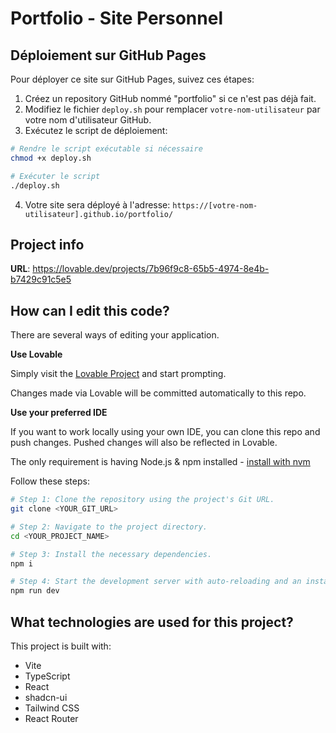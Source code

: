 
# Portfolio - Site Personnel

## Déploiement sur GitHub Pages

Pour déployer ce site sur GitHub Pages, suivez ces étapes:

1. Créez un repository GitHub nommé "portfolio" si ce n'est pas déjà fait.
2. Modifiez le fichier `deploy.sh` pour remplacer `votre-nom-utilisateur` par votre nom d'utilisateur GitHub.
3. Exécutez le script de déploiement:

```sh
# Rendre le script exécutable si nécessaire
chmod +x deploy.sh

# Exécuter le script
./deploy.sh
```

4. Votre site sera déployé à l'adresse: `https://[votre-nom-utilisateur].github.io/portfolio/`

## Project info

**URL**: https://lovable.dev/projects/7b96f9c8-65b5-4974-8e4b-b7429c91c5e5

## How can I edit this code?

There are several ways of editing your application.

**Use Lovable**

Simply visit the [Lovable Project](https://lovable.dev/projects/7b96f9c8-65b5-4974-8e4b-b7429c91c5e5) and start prompting.

Changes made via Lovable will be committed automatically to this repo.

**Use your preferred IDE**

If you want to work locally using your own IDE, you can clone this repo and push changes. Pushed changes will also be reflected in Lovable.

The only requirement is having Node.js & npm installed - [install with nvm](https://github.com/nvm-sh/nvm#installing-and-updating)

Follow these steps:

```sh
# Step 1: Clone the repository using the project's Git URL.
git clone <YOUR_GIT_URL>

# Step 2: Navigate to the project directory.
cd <YOUR_PROJECT_NAME>

# Step 3: Install the necessary dependencies.
npm i

# Step 4: Start the development server with auto-reloading and an instant preview.
npm run dev
```

## What technologies are used for this project?

This project is built with:

- Vite
- TypeScript
- React
- shadcn-ui
- Tailwind CSS
- React Router
